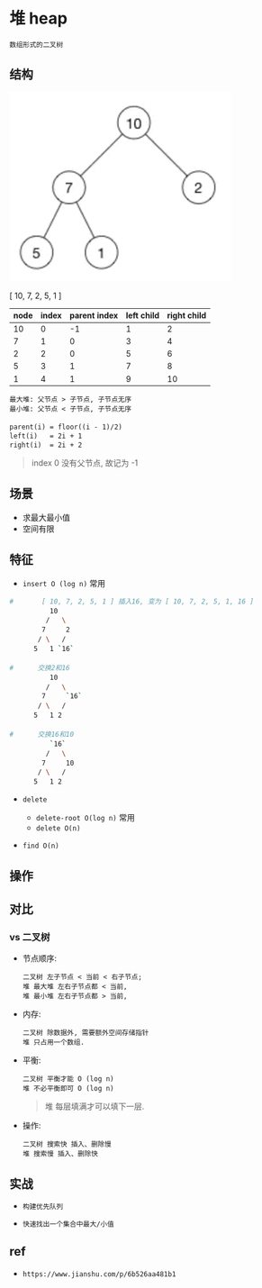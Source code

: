 # 堆 heap

    数组形式的二叉树

## 结构

![img](res/ds-heap.png)

[ 10, 7, 2, 5, 1 ]

| node | index | parent index | left child | right child |
| ---- | ----- | ------------ | ---------- | ----------- |
| 10   | 0     | -1           | 1          | 2           |
| 7    | 1     | 0            | 3          | 4           |
| 2    | 2     | 0            | 5          | 6           |
| 5    | 3     | 1            | 7          | 8           |
| 1    | 4     | 1            | 9          | 10          |

    最大堆: 父节点 > 子节点, 子节点无序
    最小堆: 父节点 < 子节点, 子节点无序

    parent(i) = floor((i - 1)/2)
    left(i)   = 2i + 1
    right(i)  = 2i + 2

> index 0 没有父节点, 故记为 -1

## 场景

- 求最大最小值
- 空间有限

## 特征

- `insert O (log n)` 常用

```bash
#       [ 10, 7, 2, 5, 1 ] 插入16, 变为 [ 10, 7, 2, 5, 1, 16 ]
          10
         /   \
        7     2
       / \   /
      5   1 `16`

#      交换2和16
          10
         /   \
        7     `16`
       / \   /
      5   1 2

#      交换16和10
          `16`
         /   \
        7     10
       / \   /
      5   1 2
```

- `delete`
  - `delete-root O(log n)` 常用
  - `delete O(n)`

- `find O(n)`

## 操作

## 对比

### vs 二叉树

- 节点顺序:

      二叉树 左子节点 < 当前 < 右子节点;
      堆 最大堆 左右子节点都 < 当前, 
      堆 最小堆 左右子节点都 > 当前, 

- 内存:

      二叉树 除数据外, 需要额外空间存储指针
      堆 只占用一个数组.

- 平衡:

      二叉树 平衡才能 O (log n)
      堆 不必平衡即可 O (log n)

    > 堆 每层填满才可以填下一层.

- 操作:

      二叉树 搜索快 插入、删除慢
      堆 搜索慢 插入、删除快

## 实战

- `构建优先队列`

- `快速找出一个集合中最大/小值`

## ref

- `https://www.jianshu.com/p/6b526aa481b1`
